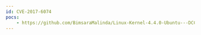 ```yaml
---
id: CVE-2017-6074
pocs:
    - https://github.com/BimsaraMalinda/Linux-Kernel-4.4.0-Ubuntu---DCCP-Double-Free-Privilege-Escalation-CVE-2017-6074
---
```


